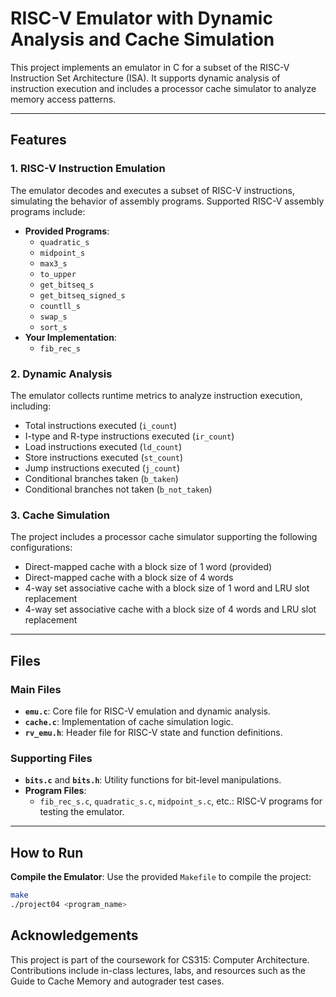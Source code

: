 # RISC-V Emulator with Dynamic Analysis and Cache Simulation

This project implements an emulator in C for a subset of the RISC-V Instruction Set Architecture (ISA). It supports dynamic analysis of instruction execution and includes a processor cache simulator to analyze memory access patterns.

---

## Features

### **1. RISC-V Instruction Emulation**
The emulator decodes and executes a subset of RISC-V instructions, simulating the behavior of assembly programs. Supported RISC-V assembly programs include:
- **Provided Programs**:
  - `quadratic_s`
  - `midpoint_s`
  - `max3_s`
  - `to_upper`
  - `get_bitseq_s`
  - `get_bitseq_signed_s`
  - `countll_s`
  - `swap_s`
  - `sort_s`
- **Your Implementation**:
  - `fib_rec_s`

### **2. Dynamic Analysis**
The emulator collects runtime metrics to analyze instruction execution, including:
- Total instructions executed (`i_count`)
- I-type and R-type instructions executed (`ir_count`)
- Load instructions executed (`ld_count`)
- Store instructions executed (`st_count`)
- Jump instructions executed (`j_count`)
- Conditional branches taken (`b_taken`)
- Conditional branches not taken (`b_not_taken`)

### **3. Cache Simulation**
The project includes a processor cache simulator supporting the following configurations:
- Direct-mapped cache with a block size of 1 word (provided)
- Direct-mapped cache with a block size of 4 words
- 4-way set associative cache with a block size of 1 word and LRU slot replacement
- 4-way set associative cache with a block size of 4 words and LRU slot replacement

---

## Files

### Main Files
- **`emu.c`**: Core file for RISC-V emulation and dynamic analysis.
- **`cache.c`**: Implementation of cache simulation logic.
- **`rv_emu.h`**: Header file for RISC-V state and function definitions.

### Supporting Files
- **`bits.c`** and **`bits.h`**: Utility functions for bit-level manipulations.
- **Program Files**:
  - `fib_rec_s.c`, `quadratic_s.c`, `midpoint_s.c`, etc.: RISC-V programs for testing the emulator.

---

## How to Run

**Compile the Emulator**:
   Use the provided `Makefile` to compile the project:
   ```bash
   make
   ./project04 <program_name>
```

## Acknowledgements
This project is part of the coursework for CS315: Computer Architecture. Contributions include in-class lectures, labs, and resources such as the Guide to Cache Memory and autograder test cases.
